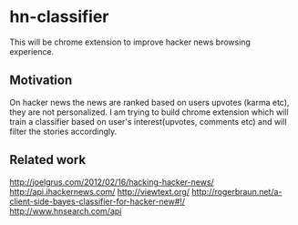 hn-classifier
=============
This will be chrome extension to improve hacker news browsing experience.

Motivation
----------
On hacker news the news are ranked based on users upvotes (karma etc), they are
not personalized. I am trying to build chrome extension which will train a classifier
based on user's interest(upvotes, comments etc) and will filter the stories
accordingly.

Related work
------------
http://joelgrus.com/2012/02/16/hacking-hacker-news/
http://api.ihackernews.com/
http://viewtext.org/
http://rogerbraun.net/a-client-side-bayes-classifier-for-hacker-new#!/
http://www.hnsearch.com/api
